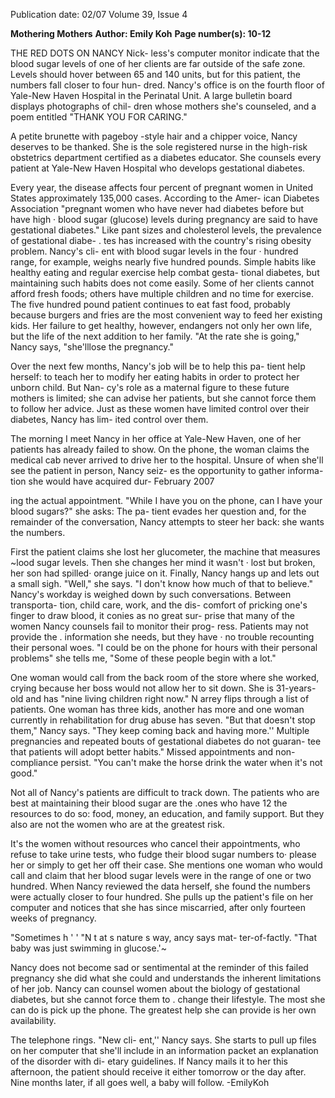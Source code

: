 Publication date: 02/07
Volume 39, Issue 4

**Mothering Mothers**
**Author: Emily Koh**
**Page number(s): 10-12**

THE RED DOTS ON NANCY Nick-
less's computer monitor indicate that 
the blood sugar levels of one of her 
clients are far outside of the safe 
zone. Levels should hover between 
65 and 140 units, but for this patient, 
the numbers fall closer to four hun-
dred. Nancy's office is on the fourth 
floor of Yale-New Haven Hospital 
in the Perinatal Unit. A large bulletin 
board displays photographs of chil-
dren whose mothers she's counseled, 
and a poem entitled "THANK YOU 
FOR CARING." 

A petite brunette with pageboy 
-style hair and a chipper voice, Nancy 
deserves to be thanked. She is the 
sole registered nurse in the high-risk 
obstetrics department certified as a 
diabetes educator. She counsels every 
patient at Yale-New Haven Hospital 
who develops gestational diabetes. 

Every year, the disease affects 
four percent of pregnant women 
in 
United 
States 
approximately 
135,000 cases. According to the Amer-
ican Diabetes Association "pregnant 
women who have never had diabetes 
before but have high · blood sugar 
(glucose) levels during pregnancy 
are said to have gestational diabetes." 
Like pant sizes and cholesterol levels, 
the prevalence of gestational diabe-
. 
tes has increased with the country's 
rising obesity problem. Nancy's cli-
ent with blood sugar levels in the 
four · hundred range, for example, 
weighs nearly five hundred pounds. 
Simple habits like healthy eating and 
regular exercise help combat gesta-
tional diabetes, but maintaining such 
habits does not come easily. Some of 
her clients cannot afford fresh foods; 
others have multiple children and no 
time for exercise. The five hundred 
pound patient continues to eat fast 
food, probably because burgers and 
fries are the most convenient way to 
feed her existing kids. Her failure 
to get healthy, however, endangers 
not only her own life, but the life of 
the next addition to her family. "At 
the rate she is going," Nancy says, 
"she'lllose the pregnancy." 

Over the next few months, 
Nancy's job will be to help this pa-
tient help herself: to teach her to 
modify her eating habits in order to 
protect her unborn child. But Nan-
cy's role as a maternal figure to these 
future mothers is limited; she can 
advise her patients, but she cannot 
force them to follow her advice. Just 
as these women have limited control 
over their diabetes, Nancy has lim-
ited control over them. 

The morning I meet Nancy in 
her office at Yale-New Haven, one of 
her patients has already failed to show. 
On the phone, the woman claims the 
medical cab never arrived to drive her 
to the hospital. Unsure of when she'll 
see the patient in person, Nancy seiz-
es the opportunity to gather informa-
tion she would have acquired dur-
February 2007 

ing the actual appointment. "While 
I have you on the phone, can I have 
your blood sugars?" she asks: The pa-
tient evades her question and, for the 
remainder of the conversation, Nancy 
attempts to steer her back: she wants 
the numbers. 

First the patient claims she lost 
her glucometer, the machine that 
measures ~lood sugar levels. Then 
she changes her mind it wasn't · 
lost but broken, her son had spilled· 
orange juice on it. Finally, Nancy 
hangs up and lets out a small sigh. 
"Well," she says. "I don't know how 
much of that to believe." Nancy's 
workday is weighed down by such 
conversations. Between transporta-
tion, child care, work, and the dis-
comfort of pricking one's finger to 
draw blood, it conies as no great sur-
prise that many of the women Nancy 
counsels fail to monitor their prog-
ress. Patients may not provide the 
. information she needs, but they have 
· no trouble recounting their personal 
woes. "I could be on the phone for 
hours with their personal problems" 
she tells me, "Some of these people 
begin with a lot." 

One woman would call from 
the back room of the store where 
she worked, crying because her boss 
would not allow her to sit down. 
She is 31-years-old and has "nine 
living children right now." N arrey 
flips through a list of patients. One 
woman has three kids, another has 
more 
and one woman currently 
in rehabilitation for drug abuse has 
seven. "But that doesn't stop them," 
Nancy says. "They keep coming 
back and having more.'' Multiple 
pregnancies and repeated bouts of 
gestational diabetes do not guaran-
tee that patients will adopt better 
habits." Missed appointments and 
non-compliance persist. "You can't 
make the horse drink the water 
when it's not good." 

Not all of Nancy's patients are 
difficult to track down. The patients 
who are best at maintaining their 
blood sugar are the .ones who have 
12 
the resources to do so: food, money, 
an education, and family support. But 
they also are not the women who are 
at the greatest risk. 

It's the women without resources 
who cancel their appointments, who 
refuse to take urine tests, who fudge 
their blood sugar numbers to· please 
her or simply to get her off their case. 
She mentions one woman who would 
call and claim that her blood sugar 
levels were in the range of one or two 
hundred. When Nancy reviewed the 
data herself, she found the numbers 
were actually closer to four hundred. 
She pulls up the patient's file on her 
computer and notices that she has 
since miscarried, after only fourteen 
weeks of pregnancy. 

"Sometimes 
h ' 
' 
"N 
t at s nature s way, 
ancy says mat-
ter-of-factly. "That baby was just 
swimming in glucose.'~ 

Nancy does not become sad or 
sentimental at the reminder of this 
failed pregnancy she did what she 
could and understands the inherent 
limitations of her job. Nancy can 
counsel women about the biology of 
gestational diabetes, but she cannot 
force them to . change their lifestyle. 
The most she can do is pick up the 
phone. The greatest help she can 
provide is her own availability. 

The telephone rings. "New cli-
ent,'' Nancy says. She starts to pull 
up files on her computer that she'll 
include in an information packet an 
explanation of the disorder with di-
etary guidelines. If Nancy mails it to 
her this afternoon, the patient should 
receive it either tomorrow or the day 
after. Nine months later, if all goes 
well, a baby will follow. 
-EmilyKoh